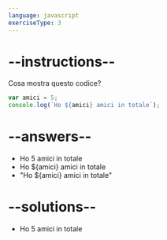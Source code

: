```yaml
---
language: javascript
exerciseType: 3
---
```


# --instructions--

Cosa mostra questo codice?
```javascript
var amici = 5;
console.log(`Ho ${amici} amici in totale`);
```

# --answers--

- Ho 5 amici in totale
- Ho ${amici} amici in totale
- "Ho ${amici} amici in totale"

# --solutions--

- Ho 5 amici in totale
